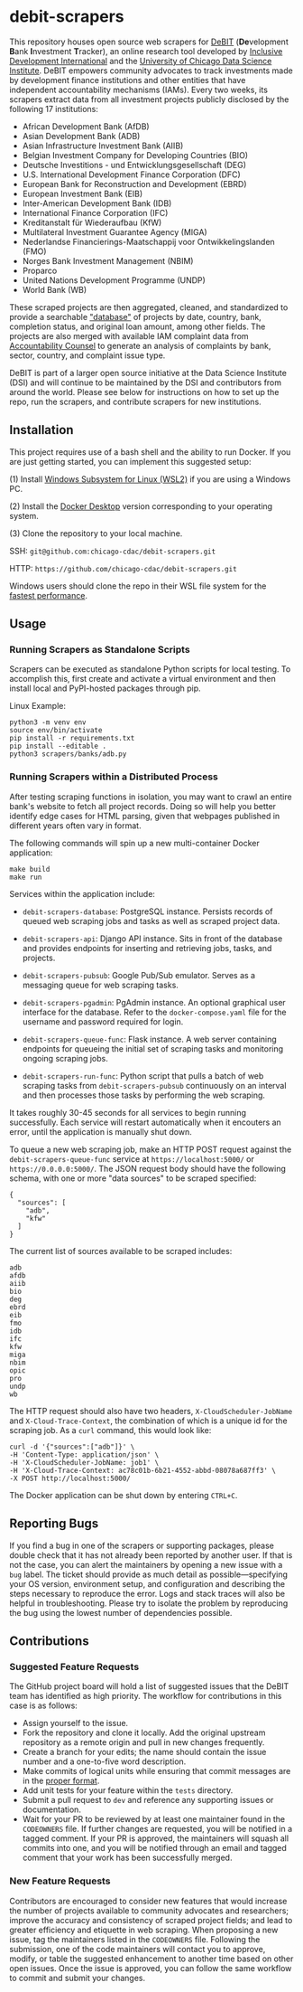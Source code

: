 # debit-scrapers

This repository houses open source web scrapers for [DeBIT](https://debit.datascience.uchicago.edu) (**De**velopment **B**ank **I**nvestment **T**racker), an online research tool developed by [Inclusive Development International](https://www.inclusivedevelopment.net/) and the [University of Chicago Data Science Institute](https://datascience.uchicago.edu/). DeBIT empowers community advocates to track investments made by development finance institutions and other entities that have independent accountability mechanisms (IAMs). Every two weeks, its scrapers extract data from all investment projects publicly disclosed by the following 17 institutions:

- African Development Bank (AfDB)
- Asian Development Bank (ADB)
- Asian Infrastructure Investment Bank (AIIB)
- Belgian Investment Company for Developing Countries (BIO)
- Deutsche Investitions - und Entwicklungsgesellschaft (DEG)
- U.S. International Development Finance Corporation (DFC)
- European Bank for Reconstruction and Development (EBRD)
- European Investment Bank (EIB)
- Inter-American Development Bank (IDB)
- International Finance Corporation (IFC)
- Kreditanstalt für Wiederaufbau (KfW)
- Multilateral Investment Guarantee Agency (MIGA)
- Nederlandse Financierings-Maatschappij voor Ontwikkelingslanden (FMO)
- Norges Bank Investment Management (NBIM)
- Proparco
- United Nations Development Programme (UNDP)
- World Bank (WB)

These scraped projects are then aggregated, cleaned, and standardized to provide a searchable ["database"](https://debit.datascience.uchicago.edu/database) of projects by date, country, bank, completion status, and original loan amount, among other fields. The projects are also merged with available IAM complaint data from [Accountability Counsel](https://www.accountabilitycounsel.org/) to generate an analysis of complaints by bank, sector, country, and complaint issue type.

DeBIT is part of a larger open source initiative at the Data Science Institute (DSI) and will continue to be maintained by the DSI and contributors from around the world. Please see below for instructions on how to set up the repo, run the scrapers, and contribute scrapers for new institutions.

## Installation

This project requires use of a bash shell and the ability to run Docker. If you are just getting started, you can implement this suggested setup:

(1) Install [Windows Subsystem for Linux (WSL2)](https://docs.microsoft.com/en-us/windows/wsl/install) if you are using a Windows PC.

(2) Install the [Docker Desktop](https://docs.docker.com/desktop/) version corresponding to your operating system.

(3) Clone the repository to your local machine.

SSH: `git@github.com:chicago-cdac/debit-scrapers.git`

HTTP: `https://github.com/chicago-cdac/debit-scrapers.git`

Windows users should clone the repo in their WSL file system for the [fastest performance](https://docs.microsoft.com/en-us/windows/wsl/filesystems#file-storage-and-performance-across-file-systems).


## Usage

### Running Scrapers as Standalone Scripts

Scrapers can be executed as standalone Python scripts for local testing. To accomplish this, first create and activate a virtual environment and then install local and PyPI-hosted packages through pip.

Linux Example:
```
python3 -m venv env
source env/bin/activate
pip install -r requirements.txt
pip install --editable .
python3 scrapers/banks/adb.py
```

### Running Scrapers within a Distributed Process

After testing scraping functions in isolation, you may want to crawl an entire bank's website to fetch all project records. Doing so will help you better identify edge cases for HTML parsing, given that webpages published in different years often vary in format.

The following commands will spin up a new multi-container Docker application:

```
make build
make run
```

Services within the application include: 

- `debit-scrapers-database`: PostgreSQL instance. Persists records of queued web scraping jobs and tasks as well as scraped project data.

- `debit-scrapers-api`: Django API instance. Sits in front of the database and provides endpoints for inserting and retrieving jobs, tasks, and projects.

- `debit-scrapers-pubsub`: Google Pub/Sub emulator. Serves as a messaging queue for web scraping tasks.

- `debit-scrapers-pgadmin`: PgAdmin instance. An optional graphical user interface for the database. Refer to the `docker-compose.yaml` file for the username and password required for login.

- `debit-scrapers-queue-func`: Flask instance. A web server containing endpoints for queueing the initial set of scraping tasks and monitoring ongoing scraping jobs.

- `debit-scrapers-run-func`: Python script that pulls a batch of web scraping tasks from `debit-scrapers-pubsub` continuously on an interval and then processes those tasks by performing the web scraping.

It takes roughly 30-45 seconds for all services to begin running successfully. Each service will restart automatically when it encouters an error, until the application is manually shut down.

To queue a new web scraping job, make an HTTP POST request against the `debit-scrapers-queue-func` service at `https://localhost:5000/` or `https://0.0.0.0:5000/`. The JSON request body should have the following schema, with one or more "data sources" to be scraped specified:
```
{
  "sources": [
    "adb",
    "kfw"
  ]
}
```

The current list of sources available to be scraped includes:
```
adb
afdb
aiib
bio
deg
ebrd
eib
fmo
idb
ifc
kfw
miga
nbim
opic
pro
undp
wb
```

The HTTP request should also have two headers, `X-CloudScheduler-JobName` and `X-Cloud-Trace-Context`, the combination of which is a unique id for the scraping job. As a `curl` command, this would look like:

```
curl -d '{"sources":["adb"]}' \
-H 'Content-Type: application/json' \
-H 'X-CloudScheduler-JobName: job1' \
-H 'X-Cloud-Trace-Context: ac78c01b-6b21-4552-abbd-08078a687ff3' \
-X POST http://localhost:5000/
```

The Docker application can be shut down by entering `CTRL+C`.

## Reporting Bugs

If you find a bug in one of the scrapers or supporting packages, please double check that it has not already been reported by another user. If that is not the case, you can alert the maintainers by opening a new issue with a `bug` label. The ticket should provide as much detail as possible—specifying your OS version, environment setup, and configuration and describing the steps necessary to reproduce the error. Logs and stack traces will also be helpful in troubleshooting. Please try to isolate the problem by reproducing the bug using the lowest number of dependencies possible.

## Contributions

### Suggested Feature Requests

The GitHub project board will hold a list of suggested issues that the DeBIT team has identified as high priority. The workflow for contributions in this case is as follows:

- Assign yourself to the issue.
- Fork the repository and clone it locally. Add the original upstream repository as a remote origin and pull in new changes frequently.
- Create a branch for your edits; the name should contain the issue number and a one-to-five word description.
- Make commits of logical units while ensuring that commit messages are in the [proper format](https://cbea.ms/git-commit/).
- Add unit tests for your feature within the `tests` directory.
- Submit a pull request to `dev` and reference any supporting issues or documentation.
- Wait for your PR to be reviewed by at least one maintainer found in the `CODEOWNERS` file. If further changes are requested, you will be notified in a tagged comment. If your PR is approved, the maintainers will squash all commits into one, and you will be notified through an email and tagged comment that your work has been successfully merged.

### New Feature Requests
Contributors are encouraged to consider new features that would increase the number of projects available to community advocates and researchers; improve the accuracy and consistency of scraped project fields; and lead to greater efficiency and etiquette in web scraping. When proposing a new issue, tag the maintainers listed in the `CODEOWNERS` file. Following the submission, one of the code maintainers will contact you to approve, modify, or table the suggested enhancement to another time based on other open issues. Once the issue is approved, you can follow the same workflow to commit and submit your changes.
